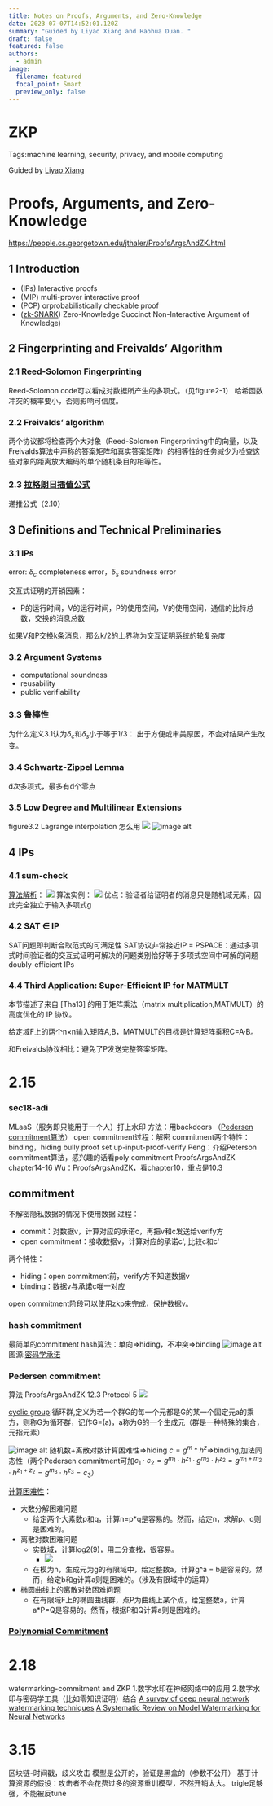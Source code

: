 ```yaml
---
title: Notes on Proofs, Arguments, and Zero-Knowledge
date: 2023-07-07T14:52:01.120Z
summary: "Guided by Liyao Xiang and Haohua Duan. "
draft: false
featured: false
authors:
  - admin
image:
  filename: featured
  focal_point: Smart
  preview_only: false
---
```

ZKP
==
Tags:machine learning, security, privacy, and mobile computing

Guided by [Liyao Xiang](http://xiangliyao.cn)

# Proofs, Arguments, and Zero-Knowledge 
https://people.cs.georgetown.edu/jthaler/ProofsArgsAndZK.html
## 1 Introduction
- (IPs) Interactive proofs 
- (MIP) multi-prover  interactive proof
- (PCP) orprobabilistically checkable proof
- ([zk-SNARK](https://zhuanlan.zhihu.com/p/487866576)) Zero-Knowledge Succinct Non-Interactive Argument of Knowledge)

## 2 Fingerprinting and Freivalds’ Algorithm
### 2.1 Reed-Solomon Fingerprinting
Reed-Solomon code可以看成对数据所产生的多项式。（见figure2-1）
哈希函数冲突的概率要小，否则影响可信度。
### 2.2 Freivalds’ algorithm 
两个协议都将检查两个大对象（Reed-Solomon Fingerprinting中的向量，以及Freivalds算法中声称的答案矩阵和真实答案矩阵）的相等性的任务减少为检查这些对象的距离放大编码的单个随机条目的相等性。
### 2.3 [拉格朗日插值公式](https://zhuanlan.zhihu.com/p/511200890)
递推公式（2.10）

## 3 Definitions and Technical Preliminaries
### 3.1 IPs
error: $δ_c$ completeness error，$δ_s$ soundness error 

交互式证明的开销因素：
- P的运行时间，V的运行时间，P的使用空间，V的使用空间，通信的比特总数，交换的消息总数

如果V和P交换k条消息，那么k/2的上界称为交互证明系统的轮复杂度
### 3.2 Argument Systems
- computational soundness
- reusability
- public verifiability
### 3.3 鲁棒性
为什么定义3.1认为$δ_c$和$δ_s$小于等于1/3：
出于方便或审美原因，不会对结果产生改变。

### 3.4 Schwartz-Zippel Lemma
d次多项式，最多有d个零点

### 3.5  Low Degree and Multilinear Extensions
figure3.2 Lagrange  interpolation 怎么用
![](https://pic3.zhimg.com/v2-2cf5334c0ef96df87706a5810379622e.png)
![image alt](https://pic4.zhimg.com/v2-6c7fe30c3e4ececac784fa70a1a52463.png)

## 4 IPs
### 4.1 sum-check
[算法解析](https://cloud.tencent.com/developer/article/2023698)：
![](https://pic4.zhimg.com/v2-a3046b52457145f43818c734bf8a112b.png)
算法实例：
![](https://mmbiz.qpic.cn/mmbiz_png/p8QicxWlj6Dw9xCNPulotUm7xicwoeicVSwo2pibhU9qvpGLb4TE5TekKEy1HkDcmupd2O8h6sZsmkknvjPTuiaUBOA/640?wx_fmt=png&wxfrom=5&wx_lazy=1&wx_co=1)
优点：验证者给证明者的消息只是随机域元素，因此完全独立于输入多项式g

### 4.2 SAT $\in$ IP
SAT问题即判断合取范式的可满足性
SAT协议非常接近IP = PSPACE：通过多项式时间验证者的交互式证明可解决的问题类别恰好等于多项式空间中可解的问题
doubly-efficient IPs

### 4.4 Third Application: Super-Efficient IP for MATMULT

本节描述了来自 [Tha13] 的用于矩阵乘法（matrix multiplication,MATMULT）的高度优化的 IP 协议。

给定域F上的两个n×n输入矩阵A,B，MATMULT的目标是计算矩阵乘积C=A·B。

和Freivalds协议相比：避免了P发送完整答案矩阵。






# 2.15
### sec18-adi
MLaaS（服务即只能用于一个人）打上水印
方法：用backdoors
（[Pedersen commitment算法](https://zhuanlan.zhihu.com/p/62355190)）
open commitment过程：解密
commitment两个特性：binding，hiding
bully proof 
set up-input-proof-verify
Peng：介绍Peterson commitment算法，感兴趣的话看poly commitment ProofsArgsAndZK chapter14-16
Wu：ProofsArgsAndZK，看chapter10，重点是10.3

## commitment
不解密隐私数据的情况下使用数据
过程：
- commit：对数据v，计算对应的承诺c，再把v和c发送给verify方
- open commitment：接收数据v，计算对应的承诺c', 比较c和c'

两个特性：
- hiding：open commitment前，verify方不知道数据v
- binding：数据v与承诺c唯一对应

open commitment阶段可以使用zkp来完成，保护数据v。

### hash commitment
最简单的commitment
hash算法：单向=>hiding，不冲突=>binding
![image alt](https://pic2.zhimg.com/80/v2-a79da07ebfb37eb4d0d4cee26d809ea5_1440w.webp)
图源:[密码学承诺](https://zhuanlan.zhihu.com/p/150514744)

### Pedersen commitment

算法 ProofsArgsAndZK 12.3 Protocol 5
![](https://pic4.zhimg.com/v2-b5a9291f8088cda6a7786754d6a8ba5b.png)


[cyclic group](https://baike.baidu.com/item/循环群/2876454?fr=aladdin):循环群,定义为若一个群G的每一个元都是G的某一个固定元a的乘方，则称G为循环群，记作G=(a)，a称为G的一个生成元（群是一种特殊的集合，元指元素）

![image alt](https://pic2.zhimg.com/80/v2-a608bec8d7385afdaa9e2e61ba521ea9_1440w.webp)
随机数+离散对数计算困难性=>hiding
$c=g^m*h^z$=>binding,加法同态性（两个Pedersen commitment可加$c_1\cdot c_2=g^{m_1}\cdot  h^{z_1}\cdot g^{m_2}\cdot h^{z_2}=g^{m_1+m_2}\cdot h^{z_1+z_2}=g^{m_3}\cdot h^{z_3}=c_3$）

[计算困难性](https://mp.weixin.qq.com/s?__biz=MzU0MDY4MDMzOA==&mid=2247484310&idx=1&sn=e780ccd6fc2eed51ec2ccc6f6b7803b9&chksm=fb34ca6bcc43437d447b0da56c68b125b01950f801362336e07184f091468537921066ccd2c8&scene=21#wechat_redirect)：
- 大数分解困难问题
    - 给定两个大素数p和q，计算n=p*q是容易的。然而，给定n，求解p、q则是困难的。
- 离散对数困难问题
    - 实数域，计算log2(9)，用二分查找，很容易。
        - ![](https://mmbiz.qpic.cn/sz_mmbiz_png/VEicRVnDkYpQp65ibYrglcJ5MZfwsBO3l0RNmrNrwVXA5gwkDLpwqAyuicicA5CZh5OmrguQ5SZkRA285cKXe6XNvw/640?wx_fmt=png&wxfrom=5&wx_lazy=1&wx_co=1)
    - 在模为n，生成元为g的有限域中，给定整数a，计算g^a = b是容易的。然而，给定b和g计算a则是困难的。（涉及有限域中的运算）
- 椭圆曲线上的离散对数困难问题
    - 在有限域F上的椭圆曲线群，点P为曲线上某个点，给定整数a，计算a*P=Q是容易的。然而，根据P和Q计算a则是困难的。




### [Polynomial Commitment](https://zhuanlan.zhihu.com/p/574383126)

# 2.18
watermarking-commitment and ZKP
1.数字水印在神经网络中的应用 
2.数字水印与密码学工具（比如零知识证明）结合
[A survey of deep neural network watermarking techniques](https://arxiv.org/abs/2103.09274)
[A Systematic Review on Model Watermarking for Neural Networks](https://arxiv.org/abs/2009.12153)

# 3.15
区块链-时间戳，歧义攻击
模型是公开的，验证是黑盒的（参数不公开）
基于计算资源的假设：攻击者不会花费过多的资源重训模型，不然开销太大。
trigle足够强，不能被反tune
